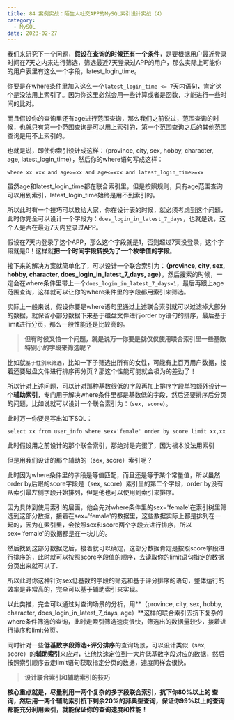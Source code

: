 ```yaml
---
title: 84 案例实战：陌生人社交APP的MySQL索引设计实战（4）
category:
  - MySQL
date: 2023-02-27
---
```


<!-- more -->

我们来研究下一个问题，**假设在查询的时候还有一个条件**，是要根据用户最近登录时间在7天之内来进行筛选，筛选最近7天登录过APP的用户，那么实际上可能你的用户表里有这么一个字段，latest_login_time。

你要是在where条件里加入这么一个`latest_login_time <= 7`天内语句，肯定这个是没法用上索引了。因为你这里必然会用一些计算或者是函数，才能进行一些时间的比对。

而且假设你的查询里还有age进行范围查询，那么我们之前说过，范围查询的时候，也就只有第一个范围查询是可以用上索引的，第一个范围查询之后的其他范围查询是用不上索引的。

也就是说，即使你索引设计成这样：（province, city, sex, hobby, character, age, latest_login_time），然后你的where语句写成这样：

```
where xx xxx and age>=xx and age<=xxx and latest_login_time>=xx
```

虽然age和latest_login_time都在联合索引里，但是按照规则，只有age范围查询可以用到索引，latest_login_time始终是用不到索引的。

所以此时有一个技巧可以教给大家，你在设计表的时候，就必须考虑到这个问题，此时你完全可以设计一个字段为：`does_login_in_latest_7_days`，也就是说，这个人是否在最近7天内登录过APP。

假设在7天内登录了这个APP，那么这个字段就是1，否则超过7天没登录，这个字段就是0！这样就**把一个时间字段转换为了一个枚举值的字段**。

接下来的解决方案就简单化了，可以设计一个联合索引为：**（province, city, sex, hobby, character, does_login_in_latest_7_days, age）**，然后搜索的时候，一定会在where条件里带上一个`does_login_in_latest_7_days=1`，最后再跟上age范围查询，这样就可以让你的where条件里的字段都用索引来筛选。

实际上一般来说，假设你要是where语句里通过上述联合索引就可以过滤掉大部分的数据，就保留小部分数据下来基于磁盘文件进行order by语句的排序，最后基于limit进行分页，那么一般性能还是比较高的。

> **但有时候又怕一个问题，就是说万一你要是就仅仅使用联合索引里一些基数特别小的字段来筛选呢？**

比如就`基于性别来筛选`，比如一下子筛选出所有的女性，可能有上百万用户数据，接着还要磁盘文件进行排序再分页？那这个性能可能就会极为的差劲了！

所以针对上述问题，可以针对那种基数很低的字段再加上排序字段单独额外设计一个**辅助索引**，专门用于解决where条件里都是基数低的字段，然后还要排序后分页的问题，比如说就可以设计一个联合索引为：`（sex, score）`。

此时万一你要是写出如下SQL：

```
select xx from user_info where sex='female' order by score limit xx,xx
```

此时假设用之前设计的那个联合索引，那绝对是完蛋了，因为根本没法用索引

但是用我们设计的那个辅助的（sex, score）索引呢？

此时因为where条件里的字段是等值匹配，而且还是等于某个常量值，所以虽然order by后跟的score字段是（sex, score）索引里的第二个字段，order by没有从索引最左侧字段开始排列，但是他也可以使用到索引来排序。

因为具体到使用索引的层面，他会先对where条件里的sex='female'在索引树里筛选到这部分数据，接着在sex='female'的数据里，这些数据实际上都是排列在一起的，因为在索引里，会按照sex和score两个字段去进行排序，所以sex='female'的数据都是在一块儿的。

然后找到这部分数据之后，接着就可以确定，这部分数据肯定是按照score字段进行排序的，此时就可以按照score字段值的顺序，去读取你的limit语句指定的数据分页出来就可以了.

所以此时你这种针对sex低基数的字段的筛选和基于评分排序的语句，整体运行的效率是非常高的，完全可以基于辅助索引来实现。

以此类推，完全可以通过对查询场景的分析，用**（province, city, sex, hobby, character, does_login_in_latest_7_days, age）**这样的联合索引去抗下复杂的where条件筛选的查询，此时走索引筛选速度很快，筛选出的数据量较少，接着进行排序和limit分页。

同时针对一些**低基数字段筛选+评分排序**的查询场景，可以设计类似（sex, score）的**辅助索引**来应对，让他快速定位到一大片低基数字段对应的数据，然后按照索引顺序去走limit语句获取指定分页的数据，速度同样会很快。

> **设计联合索引和辅助索引的技巧**

**核心重点就是，尽量利用一两个复杂的多字段联合索引，抗下你80%以上的 查询，然后用一两个辅助索引抗下剩余20%的非典型查询，保证你99%以上的查询都能充分利用索引，就能保证你的查询速度和性能！**
